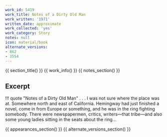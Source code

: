 ```yaml
---
work_id: 5419
work_title: Notes of a Dirty Old Man
work_written: '1971'
written_date: approximate
work_collected: 'yes'
work_category: Story
notes: null
icon: material/book
alternate_versions:
- 862
- 3554
---
```


{{ section_title() }}
{{ work_info() }}
{{ notes_section() }}
## Excerpt
!!! quote "Notes of a Dirty Old Man"
    . . . I was not sure where the place was at. Somewhere north and east of California. Hemingway had just finished a novel, come in from Europe or something, and he was in the ring fighting somebody. There were newspapermen, critics, writers—that tribe—and also some young ladies sitting in the seats about the ring...

{{ appearances_section() }}
{{ alternate_versions_section() }}